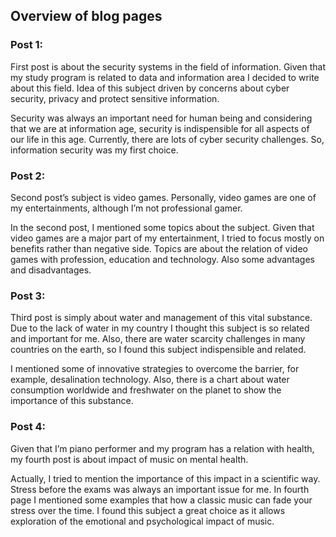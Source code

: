 ## Overview of blog pages

### Post 1:

First post is about the security systems in the field of information. Given that my study program is related to data and information area I decided to write about this field. Idea of this subject driven by concerns about cyber security, privacy and protect sensitive information.

Security was always an important need for human being and considering that we are at information age, security is indispensible for all aspects of our life in this age. Currently, there are lots of cyber security challenges. So, information security was my first choice.

### Post 2:

Second post’s subject is video games. Personally, video games are one of my entertainments, although I’m not professional gamer.

 In the second post, I mentioned some topics about the subject.  Given that video games are a major part of my entertainment, I tried to focus mostly on benefits rather than negative side. Topics are about the relation of video games with profession, education and technology. Also some advantages and disadvantages.

### Post 3:

Third post is simply about water and management of this vital substance. Due to the lack of water in my country I thought this subject is so related and important for me. Also, there are water scarcity challenges in many countries on the earth, so I found this subject indispensible and related.

 I mentioned some of innovative strategies to overcome the barrier, for example, desalination technology. Also, there is a chart about water consumption worldwide and freshwater on the planet to show the importance of this substance.

### Post 4:

Given that I’m piano performer and my program has a relation with health, my fourth post is about impact of music on mental health.

 Actually, I tried to mention the importance of this impact in a scientific way. Stress before the exams was always an important issue for me. In fourth page I mentioned some examples that how a classic music can fade your stress over the time. I found this subject a great choice as it allows exploration of the emotional and psychological impact of music.
